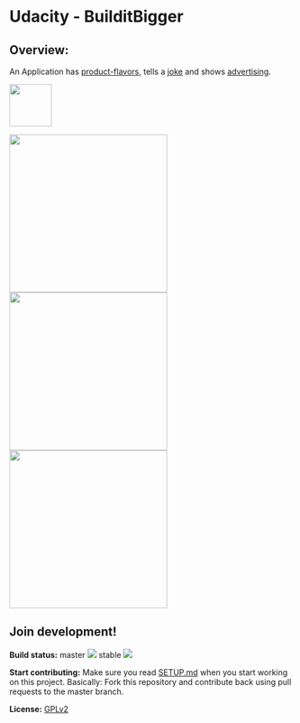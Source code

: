 # Udacity - BuilditBigger

## Overview:
An Application has [product-flavors](https://developer.android.com/studio/build/build-variantstells), tells a [joke](https://cloud.google.com/endpoints) and shows [advertising](https://developers.google.com/admob/android/interstitial).


<a href="https://play.google.com/store/apps/details?id=com.owncloud.android"><img src="https://play.google.com/intl/en_us/badges/images/generic/en_badge_web_generic.png" height="75"></a>

<img src="res/screenshot.png" width="280"/> <img src="res/screenshot2.png" width="280"/> <img src="res/screenshot3.png" width="280"/> 
 
## Join development!

**Build status:** master ![](https://api.travis-ci.org/owncloud/android.svg?branch=master) stable ![](https://api.travis-ci.org/owncloud/android.svg?branch=stable)

**Start contributing:** Make sure you read [SETUP.md](https://github.com/owncloud/android/blob/master/SETUP.md) when you start working on this project. Basically: Fork this repository and contribute back using pull requests to the master branch.

**License:** [GPLv2](https://github.com/josefdeutsch/udacityappmaterial/blob/master/LICENSE.txt)
